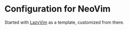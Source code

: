 # Configuration for NeoVim

Started with [LazyVim](https://github.com/LazyVim/LazyVim) as a template, customized from there.
